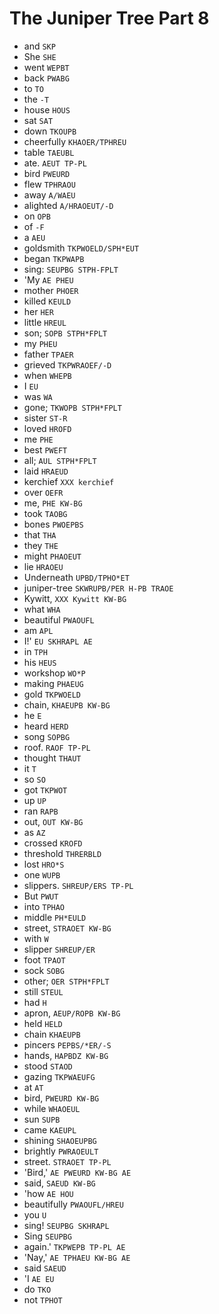 # The Juniper Tree Part 8

* and `SKP`
* She `SHE`
* went `WEPBT`
* back `PWABG`
* to `TO`
* the `-T`
* house `HOUS`
* sat `SAT`
* down `TKOUPB`
* cheerfully `KHAOER/TPHREU`
* table `TAEUBL`
* ate. `AEUT TP-PL`
* bird `PWEURD`
* flew `TPHRAOU`
* away `A/WAEU`
* alighted `A/HRAOEUT/-D`
* on `OPB`
* of `-F`
* a `AEU`
* goldsmith `TKPWOELD/SPH*EUT`
* began `TKPWAPB`
* sing: `SEUPBG STPH-FPLT`
* 'My `AE PHEU`
* mother `PHOER`
* killed `KEULD`
* her `HER`
* little `HREUL`
* son; `SOPB STPH*FPLT`
* my `PHEU`
* father `TPAER`
* grieved `TKPWRAOEF/-D`
* when `WHEPB`
* I `EU`
* was `WA`
* gone; `TKWOPB STPH*FPLT`
* sister `ST-R`
* loved `HROFD`
* me `PHE`
* best `PWEFT`
* all; `AUL STPH*FPLT`
* laid `HRAEUD`
* kerchief `XXX kerchief`
* over `OEFR`
* me, `PHE KW-BG`
* took `TAOBG`
* bones `PWOEPBS`
* that `THA`
* they `THE`
* might `PHAOEUT`
* lie `HRAOEU`
* Underneath `UPBD/TPHO*ET`
* juniper-tree `SKWRUPB/PER H-PB TRAOE`
* Kywitt, `XXX Kywitt KW-BG`
* what `WHA`
* beautiful `PWAOUFL`
* am `APL`
* I!' `EU SKHRAPL AE`
* in `TPH`
* his `HEUS`
* workshop `WO*P`
* making `PHAEUG`
* gold `TKPWOELD`
* chain, `KHAEUPB KW-BG`
* he `E`
* heard `HERD`
* song `SOPBG`
* roof. `RAOF TP-PL`
* thought `THAUT`
* it `T`
* so `SO`
* got `TKPWOT`
* up `UP`
* ran `RAPB`
* out, `OUT KW-BG`
* as `AZ`
* crossed `KROFD`
* threshold `THRERBLD`
* lost `HRO*S`
* one `WUPB`
* slippers. `SHREUP/ERS TP-PL`
* But `PWUT`
* into `TPHAO`
* middle `PH*EULD`
* street, `STRAOET KW-BG`
* with `W`
* slipper `SHREUP/ER`
* foot `TPAOT`
* sock `SOBG`
* other; `OER STPH*FPLT`
* still `STEUL`
* had `H`
* apron, `AEUP/ROPB KW-BG`
* held `HELD`
* chain `KHAEUPB`
* pincers `PEPBS/*ER/-S`
* hands, `HAPBDZ KW-BG`
* stood `STAOD`
* gazing `TKPWAEUFG`
* at `AT`
* bird, `PWEURD KW-BG`
* while `WHAOEUL`
* sun `SUPB`
* came `KAEUPL`
* shining `SHAOEUPBG`
* brightly `PWRAOEULT`
* street. `STRAOET TP-PL`
* 'Bird,' `AE PWEURD KW-BG AE`
* said, `SAEUD KW-BG`
* 'how `AE HOU`
* beautifully `PWAOUFL/HREU`
* you `U`
* sing! `SEUPBG SKHRAPL`
* Sing `SEUPBG`
* again.' `TKPWEPB TP-PL AE`
* 'Nay,' `AE TPHAEU KW-BG AE`
* said `SAEUD`
* 'I `AE EU`
* do `TKO`
* not `TPHOT`

